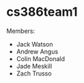 # cs386team1

Members: 
- Jack Watson <br>
- Andrew Angus <br>
- Colin MacDonald <br>
- Jade Meskill <br>
- Zach Trusso <br>
